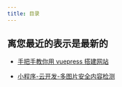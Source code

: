 ```yaml
---
title: 目录
---
```


## 离您最近的表示是最新的

- [手把手教你用 vuepress 搭建网站](../fontend/tools/vuepress-build-blog)

* [小程序-云开发-多图片安全内容检测](../wechat/cloudev/img-security-check)
